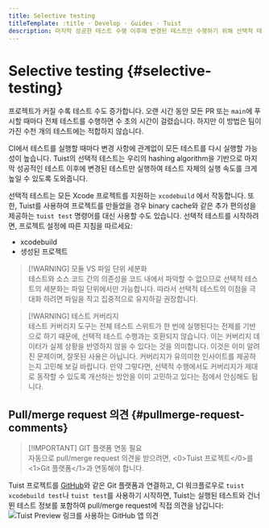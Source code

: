 ```yaml
---
title: Selective testing
titleTemplate: :title · Develop · Guides · Tuist
description: 마지막 성공한 테스트 수행 이후에 변경된 테스트만 수행하기 위해 선택적 테스트를 사용합니다.
---
```


# Selective testing {#selective-testing}

프로젝트가 커질 수록 테스트 수도 증가합니다. 오랜 시간 동안 모든 PR 또는 `main`에 푸시할 때마다 전체 테스트를 수행하면 수 초의 시간이 걸렸습니다. 하지만 이 방법은 팀이 가진 수천 개의 테스트에는 적합하지 않습니다.

CI에서 테스트를 실행할 때마다 변경 사항에 관계없이 모든 테스트를 다시 실행할 가능성이 높습니다. Tuist의 선택적 테스트는 우리의 <LocalizedLink href="/guides/develop/projects/hashing">hashing algorithm</LocalizedLink>을 기반으로 마지막 성공적인 테스트 이후에 변경된 테스트만 실행하여 테스트 자체의 실행 속도를 크게 높일 수 있도록 도와줍니다.

선택적 테스트는 모든 Xcode 프로젝트를 지원하는 `xcodebuild` 에서 작동합니다. 또한, Tuist를 사용하여 프로젝트를 만들었을 경우 <LocalizedLink href="/guides/develop/build/cache">binary cache</LocalizedLink>와 같은 추가 편의성을 제공하는 `tuist test` 명령어를 대신 사용할 수도 있습니다. 선택적 테스트를 시작하려면, 프로젝트 설정에 따른 지침을 따르세요:

- <LocalizedLink href="/guides/develop/selective-testing/xcodebuild">xcodebuild</LocalizedLink>
- <LocalizedLink href="/guides/develop/selective-testing/generated-project">생성된 프로젝트</LocalizedLink>

> [!WARNING] 모듈 VS 파일 단위 세분화\
> 테스트와 소스 코드 간의 의존성을 코드 내에서 파악할 수 없으므로 선택적 테스트의 세분화는 파일 단위에서만 가능합니다. 따라서 선택적 테스트의 이점을 극대화 하려면 파일을 작고 집중적으로 유지하길 권장합니다.

> [!WARNING] 테스트 커버리지\
> 테스트 커버리지 도구는 전체 테스트 스위트가 한 번에 실행된다는 전제를 기반으로 하기 때문에, 선택적 테스트 수행과는 호환되지 않습니다. 이는 커버리지 데이터가 실제 상황을 반영하지 않을 수 있다는 것을 의미합니다. 이것은 이미 알려진 문제이며, 잘못된 사용은 아닙니다. 커버리지가 유의미한 인사이트를 제공하는지 고민해 보길 바랍니다. 만약 그렇다면, 선택적 수행에서도 커버리지가 제대로 동작할 수 있도록 개선하는 방안을 이미 고민하고 있다는 점에서 안심해도 됩니다.

## Pull/merge request 의견 {#pullmerge-request-comments}

> [!IMPORTANT] GIT 플랫폼 연동 필요\
> 자동으로 pull/merge request 의견을 받으려면, <0>Tuist 프로젝트</0>를 <1>Git 플랫폼</1>과 연동해야 합니다.

Tuist 프로젝트를 [GitHub](https://github.com)와 같은 Git 플랫폼과 연결하고, CI 워크플로우로 `tuist xcodebuild test`나 `tuist test`를 사용하기 시작하면, Tuist는 실행된 테스트와 건너뛴 테스트 정보를 포함하여 pull/merge request에 직접 의견을 남깁니다:
![Tuist Preview 링크를 사용하는 GitHub 앱 의견](/images/guides/develop/selective-testing/github-app-comment.png)
